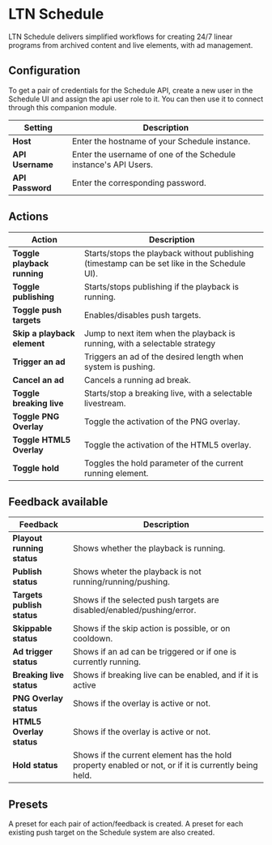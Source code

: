 # LTN Schedule
LTN Schedule delivers simplified workflows for creating 24/7 linear programs from archived content and live elements, with ad management.


## Configuration

To get a pair of credentials for the Schedule API, create a new user in the Schedule UI and assign the api user role to it. You can then use it to connect through this companion module.

Setting | Description
-----------------|---------------
**Host** | Enter the hostname of your Schedule instance.
**API Username** | Enter the username of one of the Schedule instance's API Users.
**API Password** | Enter the corresponding password.


## Actions
Action | Description
-----------------|---------------
**Toggle playback running** | Starts/stops the playback without publishing (timestamp can be set like in the Schedule UI).
**Toggle publishing** | Starts/stops publishing if the playback is running.
**Toggle push targets** | Enables/disables push targets.
**Skip a playback element** | Jump to next item when the playback is running, with a selectable strategy
**Trigger an ad** | Triggers an ad of the desired length when system is pushing.
**Cancel an ad** | Cancels a running ad break.
**Toggle breaking live** | Starts/stop a breaking live, with a selectable livestream.
**Toggle PNG Overlay** | Toggle the activation of the PNG overlay.
**Toggle HTML5 Overlay** | Toggle the activation of the HTML5 overlay.
**Toggle hold** | Toggles the hold parameter of the current running element.

## Feedback available
Feedback | Description
-----------------|---------------
**Playout running status** | Shows whether the playback is running.
**Publish status** | Shows wheter the playback is not running/running/pushing.
**Targets publish status** | Shows if the selected push targets are disabled/enabled/pushing/error.
**Skippable status** | Shows if the skip action is possible, or on cooldown.
**Ad trigger status** | Shows if an ad can be triggered or if one is currently running.
**Breaking live status** | Shows if breaking live can be enabled, and if it is active
**PNG Overlay status** | Shows if the overlay is active or not.
**HTML5 Overlay status** | Shows if the overlay is active or not.
**Hold status** | Shows if the current element has the hold property enabled or not, or if it is currently being held.

## Presets

A preset for each pair of action/feedback is created.
A preset for each existing push target on the Schedule system are also created.
